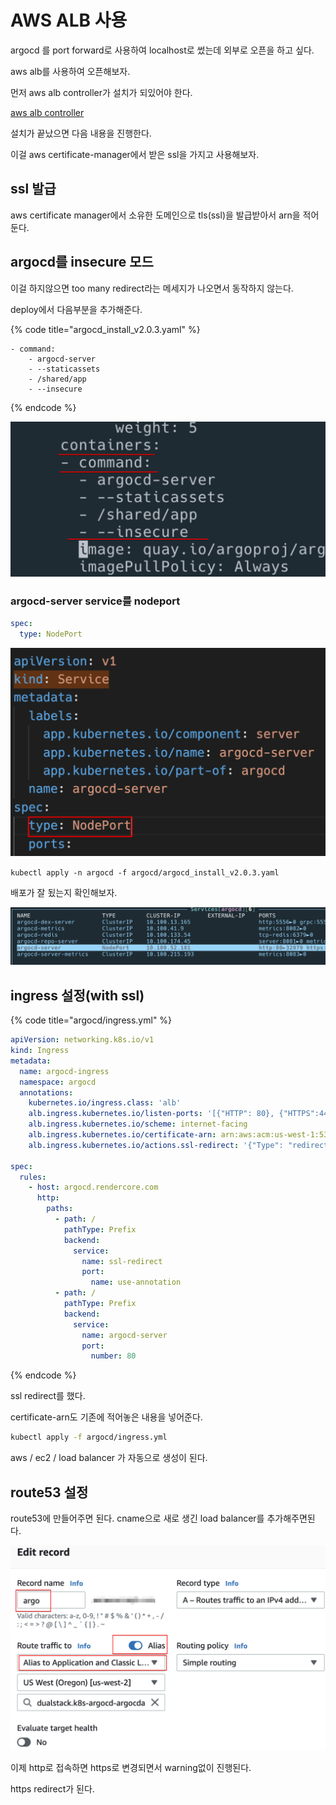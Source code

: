 # AWS ALB 사용

argocd 를 port forward로 사용하여 localhost로 썼는데 외부로 오픈을 하고 싶다.

aws alb를 사용하여 오픈해보자.

먼저 aws alb controller가 설치가 되있어야 한다.

[aws alb controller](../aws/eks/alb-controller.md)

설치가 끝났으면 다음 내용을 진행한다.

이걸 aws certificate-manager에서 받은 ssl을 가지고 사용해보자.

## ssl 발급

aws certificate manager에서 소유한 도메인으로 tls\(ssl\)을 발급받아서 arn을 적어둔다.

## argocd를 insecure 모드

이걸 하지않으면 too many redirect라는 메세지가 나오면서 동작하지 않는다.

deploy에서 다음부분을 추가해준다.

{% code title="argocd\_install\_v2.0.3.yaml" %}
```text
- command:
    - argocd-server
    - --staticassets
    - /shared/app
    - --insecure
```
{% endcode %}

![](../.gitbook/assets/argocd-aws-alb-01.png)

### argocd-server service를 nodeport

```yaml
spec:
  type: NodePort
```

![](../.gitbook/assets/2021-06-02-21-49-47.png)

`kubectl apply -n argocd -f argocd/argocd_install_v2.0.3.yaml`

배포가 잘 됬는지 확인해보자.

![](../.gitbook/assets/argocd-aws-alb-02.png)

## ingress 설정\(with ssl\)

{% code title="argocd/ingress.yml" %}
```yaml
apiVersion: networking.k8s.io/v1
kind: Ingress
metadata:
  name: argocd-ingress
  namespace: argocd
  annotations:
    kubernetes.io/ingress.class: 'alb'
    alb.ingress.kubernetes.io/listen-ports: '[{"HTTP": 80}, {"HTTPS":443}]'
    alb.ingress.kubernetes.io/scheme: internet-facing
    alb.ingress.kubernetes.io/certificate-arn: arn:aws:acm:us-west-1:530310289353:certificate/e3a71be4-7628-4758-b674-a45ed23eb4f1
    alb.ingress.kubernetes.io/actions.ssl-redirect: '{"Type": "redirect", "RedirectConfig": { "Protocol": "HTTPS", "Port": "443", "StatusCode": "HTTP_301"}}'

spec:
  rules:
    - host: argocd.rendercore.com
      http:
        paths:
          - path: /
            pathType: Prefix
            backend:
              service:
                name: ssl-redirect
                port:
                  name: use-annotation
          - path: /
            pathType: Prefix
            backend:
              service:
                name: argocd-server
                port:
                  number: 80
```
{% endcode %}

ssl redirect를 했다.

certificate-arn도 기존에 적어놓은 내용을 넣어준다.

```bash
kubectl apply -f argocd/ingress.yml
```

aws / ec2 / load balancer 가 자동으로 생성이 된다.

## route53 설정

route53에  만들어주면 된다. cname으로 새로 생긴 load balancer를 추가해주면된다.

![](../.gitbook/assets/argocd-aws-alb-04.png)

이제 http로 접속하면 https로 변경되면서 warning없이 진행된다.

https redirect가 된다.

